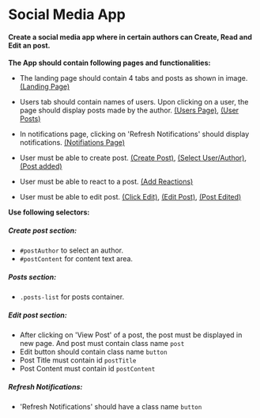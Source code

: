 # Social Media App

#### Create a social media app where in certain authors can Create, Read and Edit an post.

**The App should contain following pages and functionalities:**

- The landing page should contain 4 tabs and posts as shown in image. 
  <a target="_blank" href='https://storage.googleapis.com/acciojob-open-file-collections/landing_page.png'>(Landing Page)</a>

- Users tab should contain names of users. Upon clicking on a user, the page should display posts made by the author.
  <a target="_blank" href='https://storage.googleapis.com/acciojob-open-file-collections/users.png'>(Users Page)</a>, 
  <a target="_blank" href='https://storage.googleapis.com/acciojob-open-file-collections/posts_user.png'>(User Posts)</a>
  
- In notifications page, clicking on 'Refresh Notifications' should display notifications.
  <a target="_blank" href='https://storage.googleapis.com/acciojob-open-file-collections/notifications.png'>(Notifiations Page)</a>

- User must be able to create post.
  <a target="_blank" href='https://storage.googleapis.com/acciojob-open-file-collections/create_post.png'>(Create Post)</a>, 
  <a target="_blank" href='https://storage.googleapis.com/acciojob-open-file-collections/create_post_1.png'>(Select User/Author)</a>, 
  <a target="_blank" href='https://storage.googleapis.com/acciojob-open-file-collections/post_Added.png'>(Post added)</a>
  
- User must be able to react to a post.
  <a target="_blank" href='https://storage.googleapis.com/acciojob-open-file-collections/add_reactions.png'>(Add Reactions)</a>

- User must be able to edit post.
  <a target="_blank" href='https://storage.googleapis.com/acciojob-open-file-collections/click_edit.png'>(Click Edit)</a>, 
  <a target="_blank" href='https://storage.googleapis.com/acciojob-open-file-collections/edit_post.png'>(Edit Post)</a>, 
  <a target="_blank" href='https://storage.googleapis.com/acciojob-open-file-collections/post_edited.png'>(Post Edited)</a>


**Use following selectors:**

##### Create post section:

- `#postAuthor` to select an author.
- `#postContent` for content text area.

##### Posts section:

- `.posts-list` for posts container.

##### Edit post section:

- After clicking on 'View Post' of a post, the post must be displayed in new page. And post must contain class name `post`
- Edit button should contain class name `button`
- Post Title must contain id `postTitle`
- Post Content must contain id `postContent`

##### Refresh Notifications:
- 'Refresh Notifications' should have a class name `button`  
